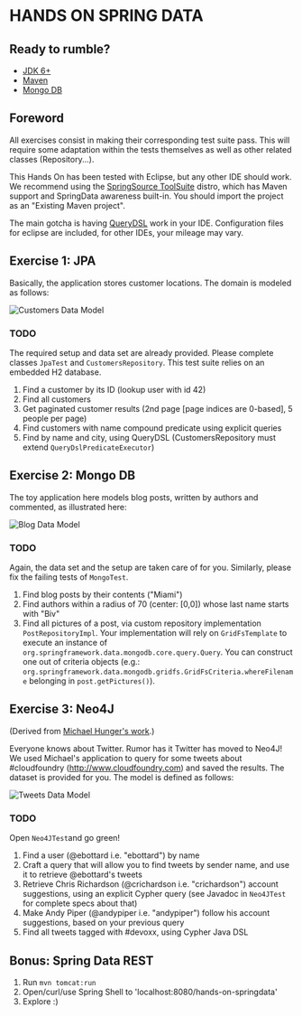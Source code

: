 # HANDS ON SPRING DATA

## Ready to rumble?

 * [JDK 6+](http://www.oracle.com/technetwork/java/javase/downloads/index.html)
 * [Maven](http://maven.apache.org/download.html)
 * [Mongo DB](http://www.mongodb.org/downloads)

## Foreword

All exercises consist in making their corresponding test suite pass.
This will require some adaptation within the tests themselves as well as other related classes (Repository...).

This Hands On has been tested with Eclipse, but any other IDE should work. We recommend using the [SpringSource ToolSuite](http://www.springsource.org/sts) distro, which has Maven support and SpringData awareness built-in. You should import the project as an "Existing Maven project". 
 
The main gotcha is having [QueryDSL](http://www.querydsl.com/) work in your IDE. Configuration files for eclipse are included, for other IDEs, your mileage may vary.
 

## Exercise 1: JPA

Basically, the application stores customer locations.
The domain is modeled as follows:

![Customers Data Model](https://raw.github.com/ericbottard/hands-on-spring-data/master/src/etc/doc/diagram-customers.png)


### TODO

The required setup and data set are already provided.
Please complete classes `JpaTest` and `CustomersRepository`. This test suite relies on an embedded H2 database.

   1. Find a customer by its ID (lookup user with id 42)
   1. Find all customers
   1. Get paginated customer results (2nd page [page indices are 0-based], 5 people per page)
   1. Find customers with name compound predicate using explicit queries
   1. Find by name and city, using QueryDSL (CustomersRepository must extend `QueryDslPredicateExecutor`)

## Exercise 2: Mongo DB

The toy application here models blog posts, written by authors and commented,
as illustrated here:

![Blog Data Model](https://raw.github.com/ericbottard/hands-on-spring-data/master/src/etc/doc/diagram-blog.png)


### TODO

Again, the data set and the setup are taken care of for you.
Similarly, please fix the failing tests of `MongoTest`.

   1. Find blog posts by their contents ("Miami")
   1. Find authors within a radius of 70 (center: [0,0]) whose last name starts with "Biv"
   1. Find all pictures of a post, via custom repository implementation `PostRepositoryImpl`. Your implementation will rely on `GridFsTemplate` to execute an instance of `org.springframework.data.mongodb.core.query.Query`. You can construct one out of criteria objects (e.g.: `org.springframework.data.mongodb.gridfs.GridFsCriteria.whereFilename` belonging in `post.getPictures()`).

## Exercise 3: Neo4J

(Derived from [Michael Hunger's work](https://github.com/jexp/sdn-twitter-graph).)

Everyone knows about Twitter. Rumor has it Twitter has moved to Neo4J! 
We used Michael's application to query for some tweets about #cloudfoundry (http://www.cloudfoundry.com) and saved the results. The dataset is provided for you.
The model is defined as follows:

![Tweets Data Model](https://raw.github.com/ericbottard/hands-on-spring-data/master/src/etc/doc/diagram-tweets.png)


### TODO

Open `Neo4JTest`and go green!

   1. Find a user (@ebottard i.e. "ebottard") by name
   1. Craft a query that will allow you to find tweets by sender name, and use it to retrieve @ebottard's tweets
   1. Retrieve Chris Richardson (@crichardson i.e. "crichardson") account suggestions, using an explicit Cypher query
   (see Javadoc in `Neo4JTest` for complete specs about that)
   1. Make Andy Piper (@andypiper i.e. "andypiper") follow his account suggestions, based on your previous query
   1. Find all tweets tagged with #devoxx, using Cypher Java DSL



## Bonus: Spring Data REST

   1. Run `mvn tomcat:run`
   1. Open/curl/use Spring Shell to 'localhost:8080/hands-on-springdata'
   1. Explore :)
